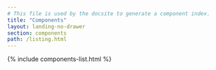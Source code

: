 ```yaml
---
# This file is used by the docsite to generate a component index.
title: "Components"
layout: landing-no-drawer
section: components
path: /listing.html
---
```


{% include components-list.html %}
